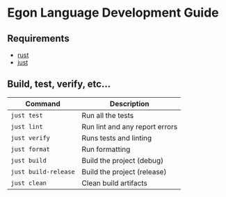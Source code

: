 # Egon Language Development Guide

## Requirements

- [rust](https://www.rust-lang.org/)
- [just](https://just.systems/)

## Build, test, verify, etc...

| Command              | Description                    |
| -------------------- | ------------------------------ |
| `just test`          | Run all the tests              |
| `just lint`          | Run lint and any report errors |
| `just verify`        | Runs tests and linting         |
| `just format`        | Run formatting                 |
| `just build`         | Build the project (debug)      |
| `just build-release` | Build the project (release)    |
| `just clean`         | Clean build artifacts          |
